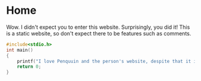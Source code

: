 # Home

Wow. I didn't expect you to enter this website. Surprisingly, you did it!
This is a static website, so don't expect there to be features such as comments.

```c
#include<stdio.h>
int main()
{
    printf("I love Penquuin and the person's website, despite that it is static!");
    return 0;
}

```
